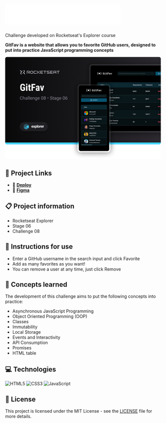 # ![GitFav Logo](./.github/logo.svg)

Challenge developed on Rocketseat's Explorer course

**GitFav is a website that allows you to favorite GitHub users, designed to put into practice JavaScript programming concepts**

![GitFav project screenshot](./.github/screenshot.png)

## 🔗 Project Links

- 🚀 [**Deploy**](https://emanueltavecia.github.io/gitfav)
- 🎨 [**Figma**](https://www.figma.com/file/SzQA07HwmSPj4hOYgu1Pps/%5BDesafios-Explorer%5D-GitFav/duplicate)

## 📋 Project information

- Rocketseat Explorer
- Stage 06
- Challenge 08

## 📝 Instructions for use

- Enter a GitHub username in the search input and click Favorite
- Add as many favorites as you want!
- You can remove a user at any time, just click Remove

## 🧠 Concepts learned

The development of this challenge aims to put the following concepts into practice:

- Asynchronous JavaScript Programming
- Object Oriented Programming (OOP)
- Classes
- Immutability
- Local Storage
- Events and Interactivity
- API Consumption
- Promises
- HTML table

## 💻 Technologies

![HTML5](https://img.shields.io/badge/html5-%23E34F26.svg?style=for-the-badge&logo=html5&logoColor=white)
![CSS3](https://img.shields.io/badge/css3-%231572B6.svg?style=for-the-badge&logo=css3&logoColor=white)
![JavaScript](https://img.shields.io/badge/javascript-%23323330.svg?style=for-the-badge&logo=javascript&logoColor=%23F7DF1E)

## 📄 License

This project is licensed under the MIT License - see the [LICENSE](./LICENSE) file for more details.
